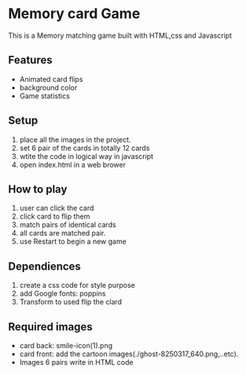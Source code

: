  #  Memory card Game
   This is a Memory matching game built with HTML,css and Javascript

 ## Features 
 - Animated card flips
 - background color
 - Game statistics

  ## Setup
  1. place all the images in the project.
  2. set 6 pair of the cards in totally 12 cards
  3. wtite the code in logical way in javascript
  4. open index.html in a web brower

  ## How to play 
  1. user can click the card
  2. click card to flip them
  3. match pairs of identical cards
  4. all cards are matched pair.
  5. use Restart to begin a new game

  ## Dependiences
  1. create a css code for style purpose
  2. add Google fonts: poppins
  3. Transform to used flip the clard 

  ## Required images
  - card back: smile-icon(1).png
  - card front: add the cartoon images(./ghost-8250317_640.png,..etc).
  - Images 6 pairs write in HTML code
  
   

  
 
  
